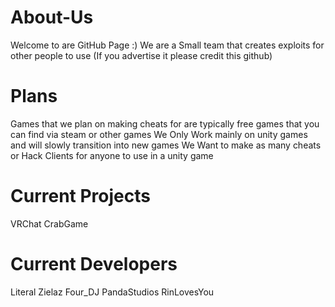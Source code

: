 # About-Us
Welcome to are GitHub Page :)
We are a Small team that creates exploits for other people to use (If you advertise it please credit this github)

# Plans
Games that we plan on making cheats for are typically free games that you can find via steam or other games
We Only Work mainly on unity games and will slowly transition into new games 
We Want to make as many cheats or Hack Clients for anyone to use in a unity game 

# Current Projects
VRChat
CrabGame

# Current Developers
Literal
Zielaz
Four_DJ
PandaStudios
RinLovesYou
